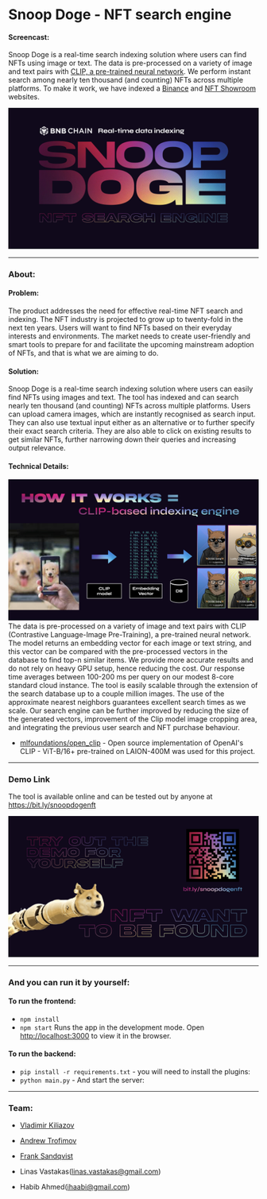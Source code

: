 # Snoop Doge - NFT search engine 

#### Screencast:

Snoop Doge is a real-time search indexing solution where users can find NFTs using image or text. The data is pre-processed on a variety of image and text pairs with [CLIP, a pre-trained neural network](https://github.com/mlfoundations/open_clip). We perform instant search among nearly ten thousand (and counting) NFTs across multiple platforms.
To make it work, we have indexed a [Binance](https://www.binance.com/en/nft/home) and [NFT Showroom](https://nftshowroom.com/) websites.

![](https://github.com/FrankSandqvist/junction-binance-nft/blob/main/assets/nft-snoopdoge.001.jpeg)

---
### About:
#### Problem:
The product addresses the need for effective real-time NFT search and indexing. The NFT industry is projected to grow up to twenty-fold in the next ten years. Users will want to find NFTs based on their everyday interests and environments. The market needs to create user-friendly and smart tools to prepare for and facilitate the upcoming mainstream adoption of NFTs, and that is what we are aiming to do.  

#### Solution:
Snoop Doge is a real-time search indexing solution where users can easily find NFTs using images and text. The tool has indexed and can search nearly ten thousand (and counting) NFTs across multiple platforms. Users can upload camera images, which are instantly recognised as search input. They can also use textual input either as an alternative or to further specify their exact search criteria. They are also able to click on existing results to get similar NFTs, further narrowing down their queries and increasing output relevance.

#### Technical Details:
![](https://github.com/FrankSandqvist/junction-binance-nft/blob/main/assets/nft-snoopdoge.002.jpeg)
The data is pre-processed on a variety of image and text pairs with CLIP (Contrastive Language-Image Pre-Training), a pre-trained neural network. The model returns an embedding vector for each image or text string, and this vector can be compared with the pre-processed vectors in the database to find top-n similar items. We provide more accurate results and do not rely on heavy GPU setup, hence reducing the cost. Our response time averages between 100-200 ms per query on our modest 8-core standard cloud instance. The tool is easily scalable through the extension of the search database up to a couple million images. The use of the approximate nearest neighbors guarantees excellent search times as we scale. Our search engine can be further improved by reducing the size of the generated vectors, improvement of the Clip model image cropping area, and integrating the previous user search and NFT purchase behaviour. 
* [mlfoundations/open_clip](https://github.com/mlfoundations/open_clip) - Open source implementation of OpenAI's CLIP  - ViT-B/16+ pre-trained on LAION-400M was used for this project.
---
### Demo Link
The tool is available online and can be tested out by anyone at https://bit.ly/snoopdogenft

![](https://github.com/FrankSandqvist/junction-binance-nft/blob/main/assets/nft-snoopdoge.003.jpeg)

---
### And you can run it by yourself:

#### To run the frontend:

* `npm install`
* `npm start`
Runs the app in the development mode. Open [http://localhost:3000](http://localhost:3000) to view it in the browser.

#### To run the backend:

* `pip install -r requirements.txt` - you will need to install the plugins:  
* `python main.py` - And start the server:

---

### Team:
- [Vladimir Kiliazov](https://github.com/vladimirwest)

- [Andrew Trofimov](https://github.com/AnyTrofi)

- [Frank Sandqvist](https://github.com/FrankSandqvist)

- Linas Vastakas(linas.vastakas@gmail.com)

- Habib Ahmed(ihaabi@gmail.com)





